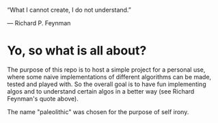 “What I cannot create, I do not understand.”

― Richard P. Feynman

# Yo, so what is all about?

The purpose of this repo is to host a simple project for a personal use,
where some naive implementations of different algorithms can be made, tested and played with.
So the overall goal is to have fun implementing algos and to understand certain algos in a better way (see Richard Feynman's quote above).

The name "paleolithic" was chosen for the purpose of self irony.
